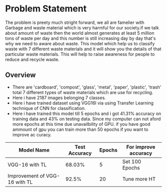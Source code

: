 # Problem Statement
The problem is preety much stright forward, we all are famelier with Garbage and waste material which is very harmful for our society.if we talk about amount of waste then the world almost generates at least 5 million tons of waste per day and this number is still increasing day by day that's why we need to aware about waste. This model which help us to classify waste with 7 different waste materials and it will show you the details of that particular waste materials. This will help to raise awareness for people to reduce and recycle waste.

## Overview
- There are 'cardboard', 'compost', 'glass', 'metal', 'paper', 'plastic', 'trash' total 7 different types of waste materials which are use for recycling.
- Here i have 2187 images belonging 7 classes.
- Here i have trained dataset using VGG16l via using Transfer Learning technique of CNN for classification.
- Here i have trained this model till 5 epochs and i got 41.31% accuracy on training data and 43% on testing data. Since my computer can not aford more epochs at this time due unavailbility of GPU. if you have good ammount of gpu you can train more than 50 epochs if you want to improve ac curacy.


| Model Name       |Test Accuracy | Epochs | For improve accuracy |
| ---------------- | ------------- | ------ | -------------------- |
| VGG-16 with TL    |     68.03%    |   5    |    Set 100 Epochs    |
| Improvement of VGG-16 with TL |     92.5%    |   20    |    Tune more HT    |

